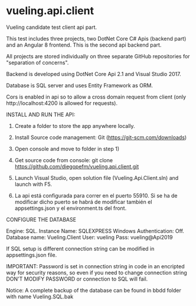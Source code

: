 # vueling.api.client
Vueling candidate test client api part.

This test includes three projects, two DotNet Core C# Apis (backend part) and an Angular 8 frontend. This is the second api backend part.

All projects are stored individually on three separate GitHub repositories for "separation of concerns".

Backend is developed using DotNet Core Api 2.1 and Visual Studio 2017.

Database is SQL server and uses Entity Framework as ORM.

Cors is enabled in api so to allow a cross domain request from client (only http://localhost:4200 is allowed for requests).

INSTALL AND RUN THE API:

1) Create a folder to store the app anywhere locally.

2) Install Source code management: Git (https://git-scm.com/downloads)

3) Open console and move to folder in step 1)

4) Get source code from console: git clone https://github.com/diegopefm/vueling.api.client.git

6) Launch Visual Studio, open solution file (Vueling.Api.Client.sln) and launch with F5.

7) La api está configurada para correr en el puerto 55910. Si se ha de modificar dicho puerto se habrá de modificar también el appsettings.json y el environment.ts del front.

CONFIGURE THE DATABASE

Engine: SQL.
Instance Name: SQLEXPRESS
Windows Authentication: Off.
Database name: Vueling.Client
User: vueling
Pass: vueling@Api2019

If SQL setup is different connection string can be modified in appsettings.json file.

IMPORTANT: Password is set in connection string in code in an encripted way for security reasons, so even if you need to change connection string DON'T MODIFY PASSWORD or connection to SQL will fail.

Notice: A complete backup of the database can be found in bbdd folder with name Vueling.SQL.bak 